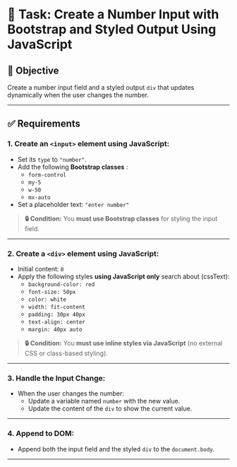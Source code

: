# 📝 Task: Create a Number Input with Bootstrap and Styled Output Using JavaScript

## 🎯 Objective

Create a number input field and a styled output `div` that updates dynamically when the user changes the number.

---

## ✅ Requirements

### 1. Create an `<input>` element using JavaScript:

- Set its `type` to `"number"`.
- Add the following **Bootstrap classes** :
  - `form-control`
  - `my-5`
  - `w-50`
  - `mx-auto`
- Set a placeholder text: `"enter number"`

> **🔒 Condition:** You **must use Bootstrap classes** for styling the input field.

---

### 2. Create a `<div>` element using JavaScript:

- Initial content: `0`
- Apply the following styles **using JavaScript only** search about (cssText):
  - `background-color: red`
  - `font-size: 50px`
  - `color: white`
  - `width: fit-content`
  - `padding: 30px 40px`
  - `text-align: center`
  - `margin: 40px auto`

> **🔒 Condition:** You **must use inline styles via JavaScript** (no external CSS or class-based styling).

---

### 3. Handle the Input Change:

- When the user changes the number:
  - Update a variable named `number` with the new value.
  - Update the content of the `div` to show the current value.

---

### 4. Append to DOM:

- Append both the input field and the styled `div` to the `document.body`.

---
